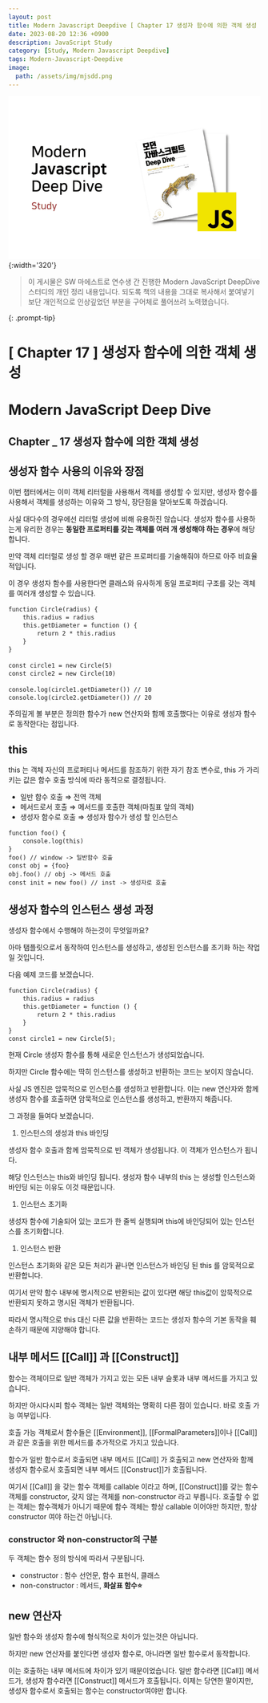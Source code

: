 ```yaml
---
layout: post
title: Modern Javascript Deepdive [ Chapter 17 생성자 함수에 의한 객체 생성 ]
date: 2023-08-20 12:36 +0900
description: JavaScript Study
category: [Study, Modern Javascript Deepdive]
tags: Modern-Javascript-Deepdive
image:
  path: /assets/img/mjsdd.png
---
```


![DesktopView](/assets/img/mjsdd.png){:width='320'}

> 이 게시물은 SW 마에스트로 연수생 간 진행한 Modern JavaScript DeepDive 스터디의 개인 정리 내용입니다.
> 되도록 책의 내용을 그대로 복사해서 붙여넣기보단 개인적으로 인상깊었던 부분을 구어체로 풀어쓰려 노력했습니다.

{: .prompt-tip}

# [ Chapter 17 ] 생성자 함수에 의한 객체 생성

# Modern JavaScript Deep Dive

## Chapter _ 17 생성자 함수에 의한 객체 생성

## 생성자 함수 사용의 이유와 장점

이번 챕터에서는 이미 객체 리터럴을 사용해서 객체를 생성할 수 있지만, 생성자 함수를 사용해서 객체를 생성하는 이유와 그 방식, 장단점을 알아보도록 하겠습니다.

사실 대다수의 경우에선 리터럴 생성에 비해 유용하진 않습니다. 생성자 함수를 사용하는게 유리한 경우는 **동일한 프로퍼티를 갖는 객체를 여러 개 생성해야 하는 경우**에 해당합니다.

만약 객체 리터럴로 생성 할 경우 매번 같은 프로퍼티를 기술해줘야 하므로 아주 비효율적입니다.

이 경우 생성자 함수를 사용한다면 클래스와 유사하게 동일 프로퍼티 구조를 갖는 객체를 여러개 생성할 수 있습니다.

```tsx
function Circle(radius) {
	this.radius = radius
	this.getDiameter = function () {
		return 2 * this.radius
	}
}

const circle1 = new Circle(5)
const circle2 = new Circle(10)

console.log(circle1.getDiameter()) // 10
console.log(circle2.getDiameter()) // 20
```

주의깊게 볼 부분은 정의한 함수가 new 연산자와 함께 호출했다는 이유로 생성자 함수로 동작한다는 점입니다.

## this

this 는 객체 자신의 프로퍼티나 메서드를 참조하기 위한 자기 참조 변수로, this 가 가리키는 값은 함수 호출 방식에 따라 동적으로 결정됩니다.

- 일반 함수 호출 ⇒ 전역 객체
- 메서드로서 호출 ⇒ 메서드를 호출한 객체(마침표 앞의 객체)
- 생성자 함수로 호출 ⇒ 생성자 함수가 생성 할 인스턴스

```tsx
function foo() {
	console.log(this)
}
foo() // window -> 일반함수 호출
const obj = {foo}
obj.foo() // obj -> 메서드 호출
const init = new foo() // inst -> 생성자로 호출
```

## 생성자 함수의 인스턴스 생성 과정

생성자 함수에서 수행해야 하는것이 무엇일까요?

아마 탬플릿으로서 동작하여 인스턴스를 생성하고, 생성된 인스턴스를 초기화 하는 작업일 것입니다.

다음 예제 코드를 보겠습니다.

```tsx
function Circle(radius) {
	this.radius = radius
	this.getDiameter = function () {
		return 2 * this.radius
	}
}
const circle1 = new Circle(5);
```

현재 Circle 생성자 함수를 통해 새로운 인스턴스가 생성되었습니다.

하지만 Circle 함수에는 딱히 인스턴스를 생성하고 반환하는 코드는 보이지 않습니다.

사실 JS 엔진은 암묵적으로 인스턴스를 생성하고 반환합니다. 이는 new 연산자와 함께 생성자 함수를 호출하면 암묵적으로 인스턴스를 생성하고, 반환까지 해줍니다.

그 과정을 들여다 보겠습니다.

1. 인스턴스의 생성과 this 바인딩

생성자 함수 호출과 함께 암묵적으로 빈 객체가 생성됩니다. 이 객체가 인스턴스가 됩니다.

해당 인스턴스는 this와 바인딩 됩니다. 생성자 함수 내부의 this 는 생성할 인스턴스와 바인딩 되는 이유도 이것 때문입니다.

1. 인스턴스 초기화

생성자 함수에 기술되어 있는 코드가 한 줄씩 실행되며 this에 바인딩되어 있는 인스턴스를 초기화합니다.

1. 인스턴스 반환

인스턴스 초기화와 같은 모든 처리가 끝나면 인스턴스가 바인딩 된 this 를 암묵적으로 반환합니다.

여기서 만약 함수 내부에 명시적으로 반환되는 값이 있다면 해당 this값이 암묵적으로 반환되지 못하고 명시된 객체가 반환됩니다.

따라서 명시적으로 this 대신 다른 값을 반환하는 코드는 생성자 함수의 기본 동작을 훼손하기 때문에 지양해야 합니다.

## 내부 메서드 [[Call]] 과 [[Construct]]

함수는 객체이므로 일반 객체가 가지고 있는 모든 내부 슬롯과 내부 메서드를 가지고 있습니다.

하지만 아시다시피 함수 객체는 일반 객체와는 명확히 다른 점이 있습니다. 바로 호출 가능 여부입니다.

호출 가능 객체로서 함수들은 [[Environment]], [[FormalParameters]]이나 [[Call]] 과 같은 호출을 위한 메서드를 추가적으로 가지고 있습니다.

함수가 일반 함수로서 호출되면 내부 메서드 [[Call]] 가 호출되고 new 연산자와 함께 생성자 함수로서 호출되면 내부 메서드 [[Construct]]가 호출됩니다.

여기서 [[Call]] 을 갖는 함수 객체를 callable 이라고 하며, [[Construct]]를 갖는 함수 객체를 constructor, 갖지 않는 객체를 non-constructor 라고 부릅니다. 호출할 수 없는 객체는 함수객체가 아니기 때문에 함수 객체는 항상 callable 이어야만 하지만, 항상 constructor 여야 하는건 아닙니다.

### constructor 와 non-constructor의 구분

두 객체는 함수 정의 방식에 따라서 구분됩니다.

- constructor : 함수 선언문, 함수 표현식, 클래스
- non-constructor : 메서드, **화살표 함수⭐️**

## new 연산자

일반 함수와 생성자 함수에 형식적으로 차이가 있는것은 아닙니다.

하지만 new 연산자를 붙인다면 생성자 함수로, 아니라면 일반 함수로서 동작합니다.

이는 호출하는 내부 메서드에 차이가 있기 때문이었습니다. 일반 함수라면 [[Call]] 메서드가, 생성자 함수라면 [[Construct]] 메서드가 호출됩니다. 이제는 당연한 말이지만, 생성자 함수로서 호출되는 함수는 constructor여야만 합니다.
